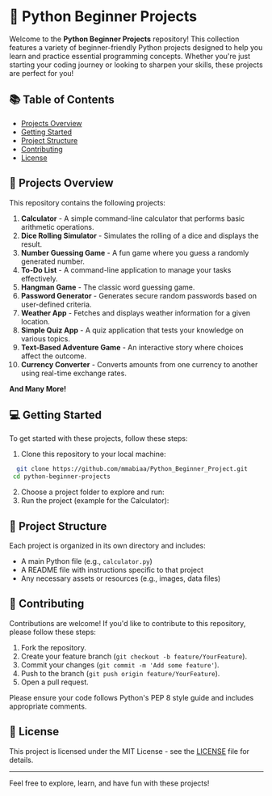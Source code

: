 # 🌟 Python Beginner Projects

Welcome to the **Python Beginner Projects** repository! This collection features a variety of beginner-friendly Python projects designed to help you learn and practice essential programming concepts. Whether you're just starting your coding journey or looking to sharpen your skills, these projects are perfect for you!

## 📚 Table of Contents

- [Projects Overview](#projects-overview)
- [Getting Started](#getting-started)
- [Project Structure](#project-structure)
- [Contributing](#contributing)
- [License](#license)

## 🚀 Projects Overview

This repository contains the following projects:

1. **Calculator** - A simple command-line calculator that performs basic arithmetic operations.
2. **Dice Rolling Simulator** - Simulates the rolling of a dice and displays the result.
3. **Number Guessing Game** - A fun game where you guess a randomly generated number.
4. **To-Do List** - A command-line application to manage your tasks effectively.
5. **Hangman Game** - The classic word guessing game.
6. **Password Generator** - Generates secure random passwords based on user-defined criteria.
7. **Weather App** - Fetches and displays weather information for a given location.
8. **Simple Quiz App** - A quiz application that tests your knowledge on various topics.
9. **Text-Based Adventure Game** - An interactive story where choices affect the outcome.
10. **Currency Converter** - Converts amounts from one currency to another using real-time exchange rates.

**And Many More!**

## 💻 Getting Started

To get started with these projects, follow these steps:

1. Clone this repository to your local machine:

 ```bash
   git clone https://github.com/mmabiaa/Python_Beginner_Project.git
  cd python-beginner-projects 
 ```
2. Choose a project folder to explore and run:
3. Run the project (example for the Calculator):


## 📁 Project Structure

Each project is organized in its own directory and includes:
- A main Python file (e.g., `calculator.py`)
- A README file with instructions specific to that project
- Any necessary assets or resources (e.g., images, data files)

## 🤝 Contributing

Contributions are welcome! If you'd like to contribute to this repository, please follow these steps:

1. Fork the repository.
2. Create your feature branch (`git checkout -b feature/YourFeature`).
3. Commit your changes (`git commit -m 'Add some feature'`).
4. Push to the branch (`git push origin feature/YourFeature`).
5. Open a pull request.

Please ensure your code follows Python's PEP 8 style guide and includes appropriate comments.

## 📄 License

This project is licensed under the MIT License - see the [LICENSE](LICENSE) file for details.

---

Feel free to explore, learn, and have fun with these projects!


   
